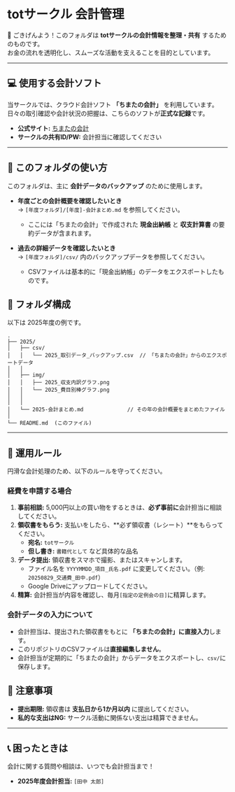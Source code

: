 # totサークル 会計管理

👋 ごきげんよう！このフォルダは **totサークルの会計情報を整理・共有** するためのものです。  
お金の流れを透明化し、スムーズな活動を支えることを目的としています。  

---

## 💻 使用する会計ソフト

当サークルでは、クラウド会計ソフト **「ちまたの会計」** を利用しています。  
日々の取引確認や会計状況の把握は、こちらのソフトが**正式な記録**です。

- **公式サイト:** [ちまたの会計](https://www.timakai.com/)  
- **サークルの共有ID/PW:** 会計担当に確認してください  

---

## 📖 このフォルダの使い方

このフォルダは、主に **会計データのバックアップ** のために使用します。  

- **年度ごとの会計概要を確認したいとき**  
  → `[年度フォルダ]/[年度]-会計まとめ.md` を参照してください。  
  - ここには「ちまたの会計」で作成された **現金出納帳** と **収支計算書** の要約データが含まれます。  

- **過去の詳細データを確認したいとき**  
  → `[年度フォルダ]/csv/` 内のバックアップデータを参照してください。  
  - CSVファイルは基本的に「現金出納帳」のデータをエクスポートしたものです。  



## 📁 フォルダ構成


以下は 2025年度の例です。  

```
.
├── 2025/
│   ├── csv/
│   │   └── 2025_取引データ_バックアップ.csv  // 「ちまたの会計」からのエクスポートデータ
│   │
│   ├── img/
│   │   ├── 2025_収支内訳グラフ.png
│   │   └── 2025_費目別棒グラフ.png
│   │
│   │
│   └── 2025-会計まとめ.md              // その年の会計概要をまとめたファイル
│
└── README.md  (このファイル)
```

------


## 🔄 運用ルール

円滑な会計処理のため、以下のルールを守ってください。

### 経費を申請する場合

1. **事前相談:** 5,000円以上の買い物をするときは、**必ず事前に**会計担当に相談してください。
2. **領収書をもらう:** 支払いをしたら、**必ず領収書（レシート）**をもらってください。
   - **宛名:** `totサークル`
   - **但し書き:** `書籍代として` など具体的な品名
3. **データ提出:** 領収書をスマホで撮影、またはスキャンします。
   - ファイル名を `YYYYMMDD_項目_氏名.pdf` に変更してください。（例: `20250829_交通費_田中.pdf`）
   - Google Driveにアップロードしてください。
4. **精算:** 会計担当が内容を確認し、毎月`[指定の定例会の日]`に精算します。


### 会計データの入力について

- 会計担当は、提出された領収書をもとに **「ちまたの会計」に直接入力**します。  
- このリポジトリのCSVファイルは**直接編集しません**。  
- 会計担当が定期的に「ちまたの会計」からデータをエクスポートし、`csv/`に保存します。  

## 🚨 注意事項

- **提出期限:** 領収書は **支払日から1か月以内** に提出してください。  
- **私的な支出はNG:** サークル活動に関係ない支出は精算できません。  

---

## 📞 困ったときは

会計に関する質問や相談は、いつでも会計担当まで！  

- **2025年度会計担当:** `[田中 太郎]`  
